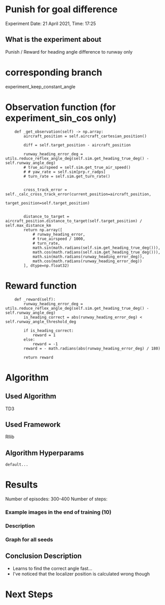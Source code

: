 # Punish for goal difference
Experiment Date: 21 April 2021, Time: 17:25
## What is the experiment about
Punish / Reward for heading angle difference to runway only

# corresponding branch
experiment_keep_constant_angle


# Observation function (for experiment_sin_cos only)
```
    def _get_observation(self) -> np.array:
        aircraft_position = self.aircraft_cartesian_position()

        diff = self.target_position - aircraft_position

        runway_heading_error_deg = utils.reduce_reflex_angle_deg(self.sim.get_heading_true_deg() - self.runway_angle_deg)
        # true_airspeed = self.sim.get_true_air_speed()
        # # yaw_rate = self.sim[prp.r_radps]
        # turn_rate = self.sim.get_turn_rate()


        cross_track_error = self._calc_cross_track_error(current_position=aircraft_position,
                                                         target_position=self.target_position)


        distance_to_target = aircraft_position.distance_to_target(self.target_position) / self.max_distance_km
        return np.array([
            # runway_heading_error,
            # true_airspeed / 1000,
            # turn_rate,
            math.sin(math.radians(self.sim.get_heading_true_deg())),
            math.cos(math.radians(self.sim.get_heading_true_deg())),
            math.sin(math.radians(runway_heading_error_deg)),
            math.cos(math.radians(runway_heading_error_deg))
        ], dtype=np.float32)
```

# Reward function 
```
    def _reward(self):
        runway_heading_error_deg = utils.reduce_reflex_angle_deg(self.sim.get_heading_true_deg() - self.runway_angle_deg)
        is_heading_correct = abs(runway_heading_error_deg) < self.runway_angle_threshold_deg

        if is_heading_correct:
            reward = 1
        else:
            reward = -1
        reward = - math.radians(abs(runway_heading_error_deg) / 180)

        return reward
```

# Algorithm
## Used Algorithm
TD3
## Used Framework
Rllib   
## Algorithm Hyperparams
```
default...
```

# Results
Number of episodes: 300-400
Number of steps:


### Example images in the end of training (10)

### Description

### Graph for all seeds

## Conclusion Description
- Learns to find the correct angle fast... 
- I've noticed that the localizer position is calculated wrong though 
# Next Steps
